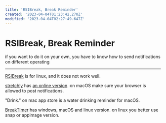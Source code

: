 ```yaml
---
title: 'RSIBreak, Break Reminder'
created: '2023-04-04T01:23:42.270Z'
modified: '2023-04-04T02:27:49.647Z'
---
```


# RSIBreak, Break Reminder

if you want to do it on your own, you have to know how to send notifications on different operating 

----

[RSIBreak](https://userbase.kde.org/RSIBreak) is for linux, and it does not work well.

[stretchly](https://github.com/hovancik/stretchly) has [an online version](https://web.stretchly.net). on macOS make sure your browser is allowed to post notifications.

"Drink." on mac app store is a water drinking reminder for macOS.

[BreakTimer](https://breaktimer.app/) has windows, macOS and linux version. on linux you better use snap or appimage version.

